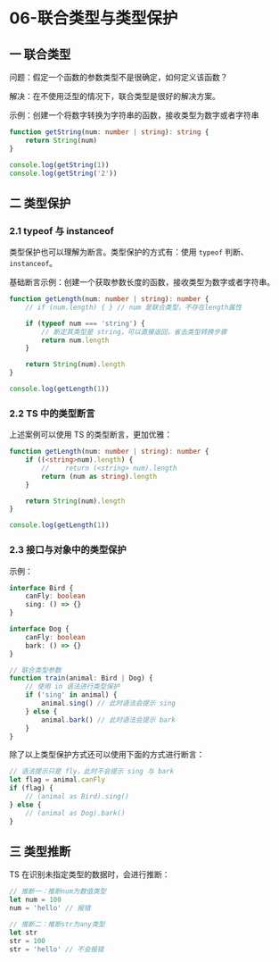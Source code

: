 # 06-联合类型与类型保护

## 一 联合类型

问题：假定一个函数的参数类型不是很确定，如何定义该函数？

解决：在不使用泛型的情况下，联合类型是很好的解决方案。

示例：创建一个将数字转换为字符串的函数，接收类型为数字或者字符串

```ts
function getString(num: number | string): string {
    return String(num)
}

console.log(getString(1))
console.log(getString('2'))
```

## 二 类型保护

### 2.1 typeof 与 instanceof

类型保护也可以理解为断言。类型保护的方式有：使用 `typeof` 判断、`instanceof`。

基础断言示例：创建一个获取参数长度的函数，接收类型为数字或者字符串。

```ts
function getLength(num: number | string): number {
    // if (num.length) { } // num 是联合类型，不存在length属性

    if (typeof num === 'string') {
        // 断定其类型是 string，可以直接返回，省去类型转换步骤
        return num.length
    }

    return String(num).length
}

console.log(getLength(1))
```

### 2.2 TS 中的类型断言

上述案例可以使用 TS 的类型断言，更加优雅：

```ts
function getLength(num: number | string): number {
    if ((<string>num).length) {
        //    return (<string> num).length
        return (num as string).length
    }

    return String(num).length
}

console.log(getLength(1))
```

### 2.3 接口与对象中的类型保护

示例：

```ts
interface Bird {
    canFly: boolean
    sing: () => {}
}

interface Dog {
    canFly: boolean
    bark: () => {}
}

// 联合类型参数
function train(animal: Bird | Dog) {
    // 使用 in 语法进行类型保护
    if ('sing' in animal) {
        animal.sing() // 此时语法会提示 sing
    } else {
        animal.bark() // 此时语法会提示 bark
    }
}
```

除了以上类型保护方式还可以使用下面的方式进行断言：

```ts
// 语法提示只是 fly，此时不会提示 sing 与 bark
let flag = animal.canFly
if (flag) {
    // (animal as Bird).sing()
} else {
    // (animal as Dog).bark()
}
```

## 三 类型推断

TS 在识别未指定类型的数据时，会进行推断：

```ts
// 推断一：推断num为数值类型
let num = 100
num = 'hello' // 报错

// 推断二：推断str为any类型
let str
str = 100
str = 'hello' // 不会报错
```
